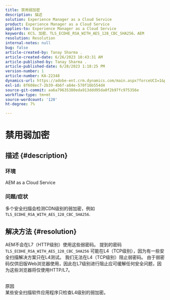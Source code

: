 ```yaml
---
title: 禁用弱加密
description: 描述
solution: Experience Manager as a Cloud Service
product: Experience Manager as a Cloud Service
applies-to: Experience Manager as a Cloud Service
keywords: KCS、加密、TLS_ECDHE_RSA_WITH_AES_128_CBC_SHA256、AEM
resolution: Resolution
internal-notes: null
bug: false
article-created-by: Tanay Sharma .
article-created-date: 6/26/2023 10:43:31 AM
article-published-by: Tanay Sharma .
article-published-date: 6/28/2023 1:18:25 PM
version-number: 1
article-number: KA-22348
dynamics-url: https://adobe-ent.crm.dynamics.com/main.aspx?forceUCI=1&pagetype=entityrecord&etn=knowledgearticle&id=5e242c46-0e14-ee11-8f6e-6045bd006295
exl-id: 8f608ec7-2b39-4b6f-a84e-570f16b554d4
source-git-commit: aa6a79635380eda913ddd95da0f2b97fc975356e
workflow-type: tm+mt
source-wordcount: '120'
ht-degree: 7%

---
```


# 禁用弱加密

## 描述 {#description}


### 环境

AEM as a Cloud Service

### 问题/症状

多个安全扫描会检测CDN级别的弱加密，例如 `TLS_ECDHE_RSA_WITH_AES_128_CBC_SHA256`.


## 解决方法 {#resolution}


AEM不会在L7（HTTP级别）使用这些弱密码。 提到的密码 `TLS_ECDHE_RSA_WITH_AES_128_CBC_SHA256` 可能在L4（TCP级别），因为有一些安全扫描解决方案只在L4测试。 我们无法在L4（TCP级别）阻止弱密码。 由于弱密码仅供旧版Web浏览器使用，因此在L7级别进行阻止应可缓解任何安全问题，因为这些浏览器将仅使用HTTP/L7。


<br>原因<br>
某些安全扫描软件应用程序只检查L4级别的弱加密。
